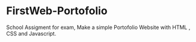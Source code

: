 # FirstWeb-Portofolio
School Assigment for exam, Make a simple Portofolio Website with HTML , CSS and Javascript. 
